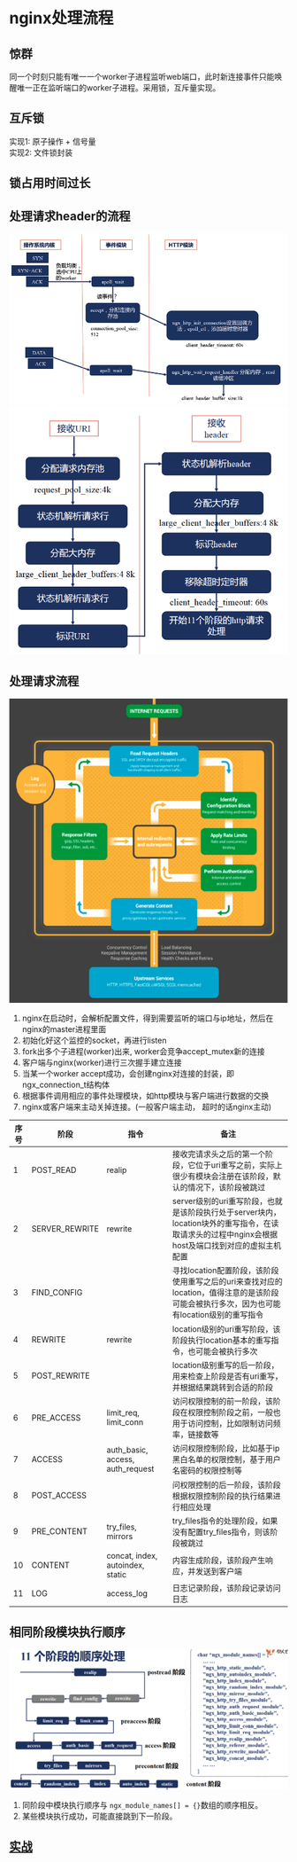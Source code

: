 # nginx处理流程

## 惊群
同一个时刻只能有唯一一个worker子进程监听web端口，此时新连接事件只能唤醒唯一正在监听端口的worker子进程。采用锁，互斥量实现。

## 互斥锁
实现1: 原子操作 + 信号量  
实现2: 文件锁封装

## 锁占用时间过长

## 处理请求header的流程
![img](res/nginx-begin.png)
![img](res/nginx-header-handle.png)

## 处理请求流程
![img](res/nginx-process.png)
1. nginx在启动时，会解析配置文件，得到需要监听的端口与ip地址，然后在nginx的master进程里面  
2. 初始化好这个监控的socket，再进行listen  
3. fork出多个子进程(worker)出来,  worker会竞争accept_mutex新的连接  
4. 客户端与nginx(worker)进行三次握手建立连接  
5. 当某一个worker accept成功，会创建nginx对连接的封装，即ngx_connection_t结构体  
6. 根据事件调用相应的事件处理模块，如http模块与客户端进行数据的交换  
7. nginx或客户端来主动关掉连接。(一般客户端主动， 超时的话nginx主动)  

| 序号 | 阶段           | 指令                             | 备注                                                                                                                                             |
| ---  | ---            | ---                              | ---                                                                                                                                              |
| 1    | POST_READ      | realip                           | 接收完请求头之后的第一个阶段，它位于uri重写之前，实际上很少有模块会注册在该阶段，默认的情况下，该阶段被跳过                                      |
| 2    | SERVER_REWRITE | rewrite                          | server级别的uri重写阶段，也就是该阶段执行处于server块内，location块外的重写指令，在读取请求头的过程中nginx会根据host及端口找到对应的虚拟主机配置 |
| 3    | FIND_CONFIG    |                                  | 寻找location配置阶段，该阶段使用重写之后的uri来查找对应的location，值得注意的是该阶段可能会被执行多次，因为也可能有location级别的重写指令        |
| 4    | REWRITE        | rewrite                          | location级别的uri重写阶段，该阶段执行location基本的重写指令，也可能会被执行多次                                                                  |
| 5    | POST_REWRITE   |                                  | location级别重写的后一阶段，用来检查上阶段是否有uri重写，并根据结果跳转到合适的阶段                                                              |
| 6    | PRE_ACCESS     | limit_req, limit_conn            | 访问权限控制的前一阶段，该阶段在权限控制阶段之前，一般也用于访问控制，比如限制访问频率，链接数等                                                 |
| 7    | ACCESS         | auth_basic, access, auth_request | 访问权限控制阶段，比如基于ip黑白名单的权限控制，基于用户名密码的权限控制等                                                                       |
| 8    | POST_ACCESS    |                                  | 问权限控制的后一阶段，该阶段根据权限控制阶段的执行结果进行相应处理                                                                               |
| 9    | PRE_CONTENT    | try_files, mirrors               | try_files指令的处理阶段，如果没有配置try_files指令，则该阶段被跳过                                                                               |
| 10   | CONTENT        | concat, index, autoindex, static | 内容生成阶段，该阶段产生响应，并发送到客户端                                                                                                     |
| 11   | LOG            | access_log                       | 日志记录阶段，该阶段记录访问日志                                                                                                                 |


## 相同阶段模块执行顺序
![img](res/nginx-proc-sort.png)
1. 同阶段中模块执行顺序与 `ngx_module_names[] = {}`数组的顺序相反。
2. 某些模块执行成功，可能直接跳到下一阶段。

## [实战](nginx-modules.md)
